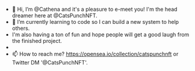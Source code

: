 - 👋 Hi, I’m @Cathena and it's a pleasure to e-meet you! I'm the head dreamer here at @CatsPunchNFT. 
- 🌱 I’m currently learning to code so I can build a new system to help others. 
- I'm also having a ton of fun and hope people will get a good laugh from the finished project. 
- 
- 📫 How to reach me? https://opensea.io/collection/catspunchnft or Twitter DM '@CatsPunchNFT'. 

<!---
CatsPunch/CatsPunch is a ✨ special ✨ repository because its `README.md` (this file) appears on your GitHub profile.
You can click the Preview link to take a look at your changes.
--->

